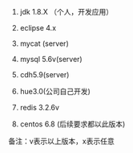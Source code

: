 1. jdk 1.8.X （个人，开发应用）

2. eclipse 4.x

3. mycat (server)

4. mysql 5.6v(server)

5. cdh5.9(server)

6. hue3.0(公司自己开发)

7. redis 3.2.6v

8. centos 6.8 (后续要求都以此版本)


备注：v表示以上版本，x表示任意